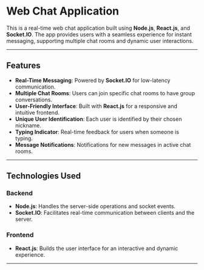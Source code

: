 # Web Chat Application  

This is a real-time web chat application built using **Node.js**, **React.js**, and **Socket.IO**. The app provides users with a seamless experience for instant messaging, supporting multiple chat rooms and dynamic user interactions.  

---

## Features  

- **Real-Time Messaging**: Powered by **Socket.IO** for low-latency communication.  
- **Multiple Chat Rooms**: Users can join specific chat rooms to have group conversations.  
- **User-Friendly Interface**: Built with **React.js** for a responsive and intuitive frontend.  
- **Unique User Identification**: Each user is identified by their chosen nickname.  
- **Typing Indicator**: Real-time feedback for users when someone is typing.  
- **Message Notifications**: Notifications for new messages in active chat rooms.  

---

## Technologies Used  

### Backend  
- **Node.js**: Handles the server-side operations and socket events.  
- **Socket.IO**: Facilitates real-time communication between clients and the server.  

### Frontend  
- **React.js**: Builds the user interface for an interactive and dynamic experience.  

---

